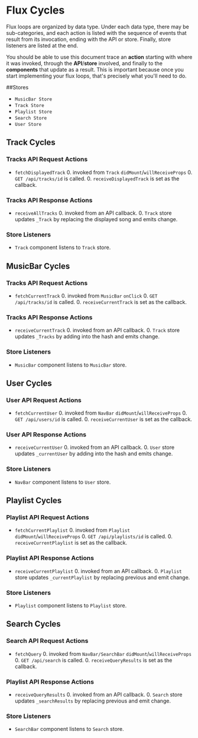 # Flux Cycles

Flux loops are organized by data type. Under each data type, there may
be sub-categories, and each action is listed with the sequence of events
that result from its invocation, ending with the API or store. Finally,
store listeners are listed at the end.

You should be able to use this document trace an **action** starting
with where it was invoked, through the **API**/**store** involved, and
finally to the **components** that update as a result. This is important
because once you start implementing your flux loops, that's precisely
what you'll need to do.

##Stores

* `MusicBar Store`
* `Track Store`
* `Playlist Store`
* `Search Store`
* `User Store`


## Track Cycles

### Tracks API Request Actions

* `fetchDisplayedTrack`
  0. invoked from `Track` `didMount`/`willReceiveProps`
  0. `GET /api/tracks/id` is called.
  0. `receiveDisplayedTrack` is set as the callback.

### Tracks API Response Actions

* `receiveAllTracks`
  0. invoked from an API callback.
  0. `Track` store updates `_Track` by replacing the displayed song and emits change.

### Store Listeners

* `Track` component listens to `Track` store.


## MusicBar Cycles

### Tracks API Request Actions

* `fetchCurrentTrack`
  0. invoked from `MusicBar` `onClick`
  0. `GET /api/tracks/id` is called.
  0. `receiveCurrentTrack` is set as the callback.

### Tracks API Response Actions

* `receiveCurrentTrack`
  0. invoked from an API callback.
  0. `Track` store updates `_Tracks` by adding into the hash and emits change.

### Store Listeners

* `MusicBar` component listens to `MusicBar` store.

## User Cycles

### User API Request Actions

* `fetchCurrentUser`
  0. invoked from `NavBar` `didMount`/`willReceiveProps`
  0. `GET /api/users/id` is called.
  0. `receiveCurrentUser` is set as the callback.

### User API Response Actions

* `receiveCurrentUser`
  0. invoked from an API callback.
  0. `User` store updates `_currentUser` by adding into the hash and emits change.

### Store Listeners

* `NavBar` component listens to `User` store.


## Playlist Cycles

### Playlist API Request Actions

* `fetchCurrentPlaylist`
  0. invoked from `Playlist` `didMount`/`willReceiveProps`
  0. `GET /api/playlists/id` is called.
  0. `receiveCurrentPlaylist` is set as the callback.

### Playlist API Response Actions

* `receiveCurrentPlaylist`
  0. invoked from an API callback.
  0. `Playlist` store updates `_currentPlaylist` by replacing previous and emit change.

### Store Listeners

* `Playlist` component listens to `Playlist` store.

## Search Cycles

### Search API Request Actions

* `fetchQuery`
  0. invoked from `NavBar/SearchBar` `didMount`/`willReceiveProps`
  0. `GET /api/search` is called.
  0. `receiveQueryResults` is set as the callback.

### Playlist API Response Actions

* `receiveQueryResults`
  0. invoked from an API callback.
  0. `Search` store updates `_searchResults` by replacing previous and emit change.

### Store Listeners

* `SearchBar` component listens to `Search` store.
